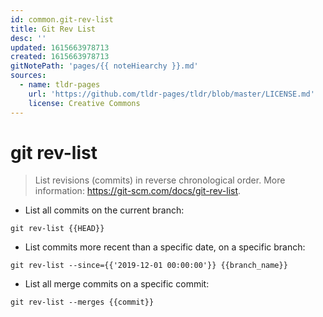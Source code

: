 ```yaml
---
id: common.git-rev-list
title: Git Rev List
desc: ''
updated: 1615663978713
created: 1615663978713
gitNotePath: 'pages/{{ noteHiearchy }}.md'
sources:
  - name: tldr-pages
    url: 'https://github.com/tldr-pages/tldr/blob/master/LICENSE.md'
    license: Creative Commons
---
```

# git rev-list

> List revisions (commits) in reverse chronological order.
> More information: <https://git-scm.com/docs/git-rev-list>.

- List all commits on the current branch:

`git rev-list {{HEAD}}`

- List commits more recent than a specific date, on a specific branch:

`git rev-list --since={{'2019-12-01 00:00:00'}} {{branch_name}}`

- List all merge commits on a specific commit:

`git rev-list --merges {{commit}}`

